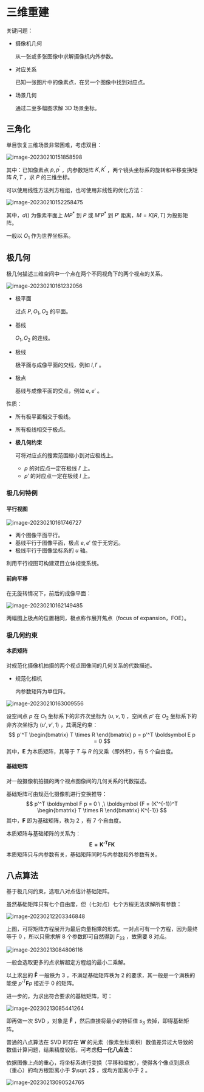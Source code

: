 # 三维重建

关键问题：

- 摄像机几何

	从一张或多张图像中求解摄像机内外参数。

- 对应关系

	已知一张图片中的像素点，在另一个图像中找到对应点。

- 场景几何

	通过二至多幅图求解 3D 场景坐标。

## 三角化

单目恢复三维场景非常困难，考虑双目：

![image-20230210151858598](images/三维重建/image-20230210151858598.png)

其中：已知像素点 $p,p^\prime$ ，内参数矩阵 $K,K^\prime$ ，两个镜头坐标系的旋转和平移变换矩阵 $R,T$ ，求 $P$ 的三维坐标。

可以使用线性方法列方程组，也可使用非线性的优化方法：

![image-20230210152258475](images/三维重建/image-20230210152258475.png)

其中，$d()$ 为像素平面上 $MP^*$ 到 $P$ 或 $M'P^*$ 到 $P'$ 距离，$M = K[R,T]$ 为投影矩阵。

一般以 $O_1$ 作为世界坐标系。

## 极几何

极几何描述三维空间中一个点在两个不同视角下的两个视点的关系。

![image-20230210161232056](images/三维重建/image-20230210161232056.png)

- 极平面

	过点 $P,O_1,O_2$ 的平面。

- 基线

	$O_1, O_2$ 的连线。

- 极线

	极平面与成像平面的交线，例如 $l,l'$ 。

- 极点

	基线与成像平面的交点，例如 $e,e'$ 。

性质：

- 所有极平面相交于极线。

- 所有极线相交于极点。

- **极几何约束**

	可将对应点的搜索范围缩小到对应极线上。

	- $p$ 的对应点一定在极线 $l'$ 上。
	- $p'$ 的对应点一定在极线 $l$ 上。


### 极几何特例

#### 平行视图

![image-20230210161746727](images/三维重建/image-20230210161746727.png)

- 两个图像平面平行。
- 基线平行于图像平面，极点 $e,e'$ 位于无穷远。
- 极线平行于图像坐标系的 $u$ 轴。

利用平行视图可构建双目立体视觉系统。

#### 前向平移

在无旋转情况下，前后的成像平面：

![image-20230210162149485](images/三维重建/image-20230210162149485.png)

两幅图上极点的位置相同，极点称作展开焦点（focus of expansion，FOE）。

### 极几何约束

#### 本质矩阵

对规范化摄像机拍摄的两个视点图像间的几何关系的代数描述。

- 规范化相机

	内参数矩阵为单位阵。

![image-20230210163009556](images/三维重建/image-20230210163009556.png)

设空间点 $p$ 在 $O_1$ 坐标系下的非齐次坐标为 $(u,v,1)$ ，空间点 $p'$ 在 $O_2$ 坐标系下的非齐次坐标为 $(u',v',1)$ ，其满足约束：
$$
p'^T
\begin{bmatrix}
T \times R
\end{bmatrix}
p = 
p'^T \boldsymbol E p = 0
$$
其中，$\boldsymbol E$ 为本质矩阵，其等于 $T$ 与 $R$ 的叉乘（即外积），有 5 个自由度。

#### 基础矩阵

对一般摄像机拍摄的两个视点图像间的几何关系的代数描述。

基础矩阵可由规范化摄像机进行变换推导：
$$
p'^T \boldsymbol F p = 0 \ 
,\ \boldsymbol {F = (K'^{-1})^T
\begin{bmatrix}
T \times R
\end{bmatrix}
K^{-1}}
$$
其中，$\boldsymbol F$ 即为基础矩阵，秩为 $2$ ，有 7 个自由度。 

本质矩阵与基础矩阵的关系为：
$$
\boldsymbol {E = K'^T F K}
$$
本质矩阵只与内参数有关，基础矩阵同时与内参数和外参数有关。

## 八点算法

基于极几何约束，选取八对点估计基础矩阵。

虽然基础矩阵只有七个自由度，但（七对点）七个方程无法求解所有参数：

![image-20230212203346848](images/三维重建/image-20230212203346848.png)

上图，可将矩阵方程展开为最后向量相乘的形式。一对点可有一个方程，因为最终等于 $0$ ，所以只需求解 $8$ 个参数即可自然得到 $F_{33}$ ，故需要 $8$ 对点。

![image-20230213084806116](images/三维重建/image-20230213084806116.png)

一般会选取更多的点求解超定方程组的最小二乘解。

以上求出的 $\boldsymbol {\hat{F}}$ 一般秩为 $3$ ，不满足基础矩阵秩为 $2$ 的要求，其一般是一个满秩的能使 $p'^T \boldsymbol F p$ 接近于 $0$ 的矩阵。

进一步的，为求出符合要求的基础矩阵，可：

![image-20230213085441264](images/三维重建/image-20230213085441264.png)

即再做一次 SVD ，对象是 $\boldsymbol {\hat{F}}$ ，然后直接将最小的特征值 $s_3$ 去掉，即得基础矩阵。

普通的八点算法在 SVD 时存在 $\boldsymbol W$ 的元素（像素坐标乘积）数值差异过大导致的数值计算问题，结果精度较低，可考虑**归一化八点法**：

依据图像上点的重心，将坐标系进行变换（平移和缩放），使得各个像点到原点（重心）的均方根距离小于 $\sqrt 2$ ，或均方距离小于 $2$ 。

![image-20230213090524765](images/三维重建/image-20230213090524765.png)

